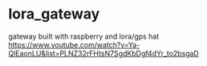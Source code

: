 # lora_gateway
gateway built with raspberry and lora/gps hat
https://www.youtube.com/watch?v=Ya-QlEaonLU&list=PLNZ32rFHtsN7SgdKbDgf4dYr_to2bsgaD
